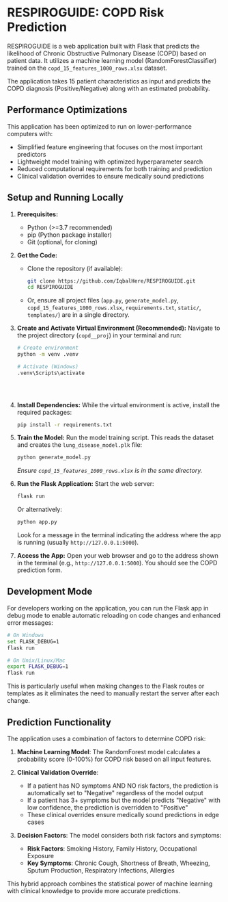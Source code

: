 # RESPIROGUIDE: COPD Risk Prediction

RESPIROGUIDE is a web application built with Flask that predicts the likelihood of Chronic Obstructive Pulmonary Disease (COPD) based on patient data. It utilizes a machine learning model (RandomForestClassifier) trained on the `copd_15_features_1000_rows.xlsx` dataset.

The application takes 15 patient characteristics as input and predicts the COPD diagnosis (Positive/Negative) along with an estimated probability.

## Performance Optimizations

This application has been optimized to run on lower-performance computers with:
- Simplified feature engineering that focuses on the most important predictors
- Lightweight model training with optimized hyperparameter search
- Reduced computational requirements for both training and prediction
- Clinical validation overrides to ensure medically sound predictions

## Setup and Running Locally

1.  **Prerequisites:**
    *   Python (>=3.7 recommended)
    *   pip (Python package installer)
    *   Git (optional, for cloning)

2.  **Get the Code:**
    *   Clone the repository (if available):
        ```bash
        git clone https://github.com/IqbalHere/RESPIROGUIDE.git
        cd RESPIROGUIDE
        
        ```
    *   Or, ensure all project files (`app.py`, `generate_model.py`, `copd_15_features_1000_rows.xlsx`, `requirements.txt`, `static/`, `templates/`) are in a single directory.

3.  **Create and Activate Virtual Environment (Recommended):**
    Navigate to the project directory (`copd__proj`) in your terminal and run:
    ```bash
    # Create environment
    python -m venv .venv
    
    # Activate (Windows)
    .venv\Scripts\activate
    
  
  

4.  **Install Dependencies:**
    While the virtual environment is active, install the required packages:
    ```bash
    pip install -r requirements.txt
    ```

5.  **Train the Model:**
    Run the model training script. This reads the dataset and creates the `lung_disease_model.plk` file:
    ```bash
    python generate_model.py
    ```
    *Ensure `copd_15_features_1000_rows.xlsx` is in the same directory.* 

6.  **Run the Flask Application:**
    Start the web server:
    ```bash
    flask run
    ```
    Or alternatively:
    ```bash
    python app.py
    ```
    Look for a message in the terminal indicating the address where the app is running (usually `http://127.0.0.1:5000`).

7.  **Access the App:**
    Open your web browser and go to the address shown in the terminal (e.g., `http://127.0.0.1:5000`). You should see the COPD prediction form.

## Development Mode

For developers working on the application, you can run the Flask app in debug mode to enable automatic reloading on code changes and enhanced error messages:

```bash
# On Windows
set FLASK_DEBUG=1
flask run

# On Unix/Linux/Mac
export FLASK_DEBUG=1
flask run
```

This is particularly useful when making changes to the Flask routes or templates as it eliminates the need to manually restart the server after each change.

## Prediction Functionality

The application uses a combination of factors to determine COPD risk:

1. **Machine Learning Model**: The RandomForest model calculates a probability score (0-100%) for COPD risk based on all input features.

2. **Clinical Validation Override**: 
   - If a patient has NO symptoms AND NO risk factors, the prediction is automatically set to "Negative" regardless of the model output
   - If a patient has 3+ symptoms but the model predicts "Negative" with low confidence, the prediction is overridden to "Positive"
   - These clinical overrides ensure medically sound predictions in edge cases

3. **Decision Factors**: The model considers both risk factors and symptoms:
   - **Risk Factors**: Smoking History, Family History, Occupational Exposure
   - **Key Symptoms**: Chronic Cough, Shortness of Breath, Wheezing, Sputum Production, Respiratory Infections, Allergies

This hybrid approach combines the statistical power of machine learning with clinical knowledge to provide more accurate predictions.

